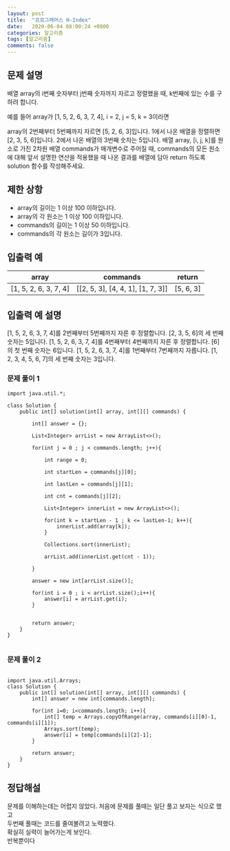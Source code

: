 ```yaml
---
layout: post
title:  "프로그래머스 H-Index"
date:   2020-06-04 08:00:24 +0800
categories: 알고리즘
tags: [알고리즘]
comments: false
---
```


## 문제 설명

배열 array의 i번째 숫자부터 j번째 숫자까지 자르고 정렬했을 때, k번째에 있는 수를 구하려 합니다.

예를 들어 array가 [1, 5, 2, 6, 3, 7, 4], i = 2, j = 5, k = 3이라면

array의 2번째부터 5번째까지 자르면 [5, 2, 6, 3]입니다.
1에서 나온 배열을 정렬하면 [2, 3, 5, 6]입니다.
2에서 나온 배열의 3번째 숫자는 5입니다.
배열 array, [i, j, k]를 원소로 가진 2차원 배열 commands가 매개변수로 주어질 때, commands의 모든 원소에 대해 앞서 설명한 연산을 적용했을 때 나온 결과를 배열에 담아 return 하도록 solution 함수를 작성해주세요.


## 제한 상항

- array의 길이는 1 이상 100 이하입니다.
- array의 각 원소는 1 이상 100 이하입니다.
- commands의 길이는 1 이상 50 이하입니다.
- commands의 각 원소는 길이가 3입니다.


## 입출력 예

| array | commands | return |
|:---:|:---:|:---:|
|[1, 5, 2, 6, 3, 7, 4]	 | [[2, 5, 3], [4, 4, 1], [1, 7, 3]] |  [5, 6, 3] |



## 입출력 예 설명

[1, 5, 2, 6, 3, 7, 4]를 2번째부터 5번째까지 자른 후 정렬합니다. [2, 3, 5, 6]의 세 번째 숫자는 5입니다.
[1, 5, 2, 6, 3, 7, 4]를 4번째부터 4번째까지 자른 후 정렬합니다. [6]의 첫 번째 숫자는 6입니다.
[1, 5, 2, 6, 3, 7, 4]를 1번째부터 7번째까지 자릅니다. [1, 2, 3, 4, 5, 6, 7]의 세 번째 숫자는 3입니다.


### 문제 풀이 1

```
import java.util.*;

class Solution {
    public int[] solution(int[] array, int[][] commands) {

        int[] answer = {};

        List<Integer> arrList = new ArrayList<>();

        for(int j = 0 ; j < commands.length; j++){ 

            int range = 0;

            int startLen = commands[j][0];

            int lastLen = commands[j][1];

            int cnt = commands[j][2];

            List<Integer> innerList = new ArrayList<>();

            for(int k = startLen - 1 ; k <= lastLen-1; k++){
                innerList.add(array[k]);
            }

            Collections.sort(innerList);

            arrList.add(innerList.get(cnt - 1));

        }

        answer = new int[arrList.size()];

        for(int i = 0 ; i < arrList.size();i++){
            answer[i] = arrList.get(i);
        }


        return answer;
    }
}


```


### 문제 풀이 2

```

import java.util.Arrays;
class Solution {
    public int[] solution(int[] array, int[][] commands) {
        int[] answer = new int[commands.length];

        for(int i=0; i<commands.length; i++){
            int[] temp = Arrays.copyOfRange(array, commands[i][0]-1, commands[i][1]);
            Arrays.sort(temp);
            answer[i] = temp[commands[i][2]-1];
        }

        return answer;
    }
}

```



## 정답해설

문제를 이해하는데는 어렵지 않았다. 처음에 문제를 풀때는 일단 풀고 보자는 식으로 했고  
두번째 풀때는 코드를 줄여볼려고 노력했다.  
확실히 실력이 늘어가는게 보인다.  
반복뿐이다 

